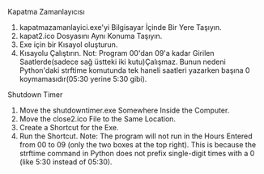 Kapatma Zamanlayıcısı
1) kapatmazamanlayici.exe'yi Bilgisayar İçinde Bir Yere Taşıyın.
2) kapat2.ico Dosyasını Aynı Konuma Taşıyın.
3) Exe için bir Kısayol oluşturun.
4) Kısayolu Çalıştırın.
Not: Program 00'dan 09'a kadar Girilen Saatlerde(sadece sağ üstteki iki kutu)Çalışmaz. Bunun nedeni Python'daki strftime komutunda tek haneli saatleri yazarken başına 0 koymamasıdır(05:30 yerine 5:30 gibi).  

Shutdown Timer
1) Move the shutdowntimer.exe Somewhere Inside the Computer.
2) Move the close2.ico File to the Same Location.
3) Create a Shortcut for the Exe.
4) Run the Shortcut.
Note: The program will not run in the Hours Entered from 00 to 09 (only the two boxes at the top right). This is because the strftime command in Python does not prefix single-digit times with a 0 (like 5:30 instead of 05:30).
